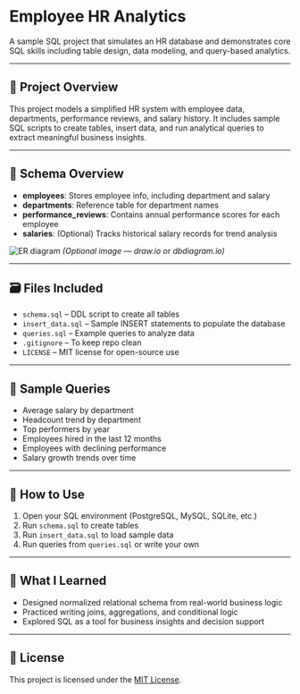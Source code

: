 # Employee HR Analytics

A sample SQL project that simulates an HR database and demonstrates core SQL skills including table design, data modeling, and query-based analytics.

---

## 📌 Project Overview

This project models a simplified HR system with employee data, departments, performance reviews, and salary history. It includes sample SQL scripts to create tables, insert data, and run analytical queries to extract meaningful business insights.

---

## 🧱 Schema Overview

- **employees**: Stores employee info, including department and salary
- **departments**: Reference table for department names
- **performance_reviews**: Contains annual performance scores for each employee
- **salaries**: (Optional) Tracks historical salary records for trend analysis

![ER diagram](./screenshots/er-diagram.png) *(Optional image — draw.io or dbdiagram.io)*

---

## 🗃️ Files Included

- `schema.sql` – DDL script to create all tables
- `insert_data.sql` – Sample INSERT statements to populate the database
- `queries.sql` – Example queries to analyze data
- `.gitignore` – To keep repo clean
- `LICENSE` – MIT license for open-source use

---

## 🧪 Sample Queries

- Average salary by department
- Headcount trend by department
- Top performers by year
- Employees hired in the last 12 months
- Employees with declining performance
- Salary growth trends over time

---

## 🚀 How to Use

1. Open your SQL environment (PostgreSQL, MySQL, SQLite, etc.)
2. Run `schema.sql` to create tables
3. Run `insert_data.sql` to load sample data
4. Run queries from `queries.sql` or write your own

---

## 🧠 What I Learned

- Designed normalized relational schema from real-world business logic
- Practiced writing joins, aggregations, and conditional logic
- Explored SQL as a tool for business insights and decision support

---

## 🤝 License

This project is licensed under the [MIT License](./LICENSE).
